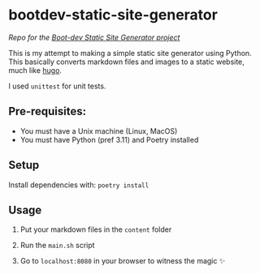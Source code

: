 # bootdev-static-site-generator

*Repo for the [Boot-dev Static Site Generator project](https://www.boot.dev/learn/build-maze-solver-python)*

This is my attempt to making a simple static site generator using Python. This basically converts markdown files and images to a static website, much like [hugo](https://gohugo.io/).

I used `unittest` for unit tests.

## Pre-requisites:
- You must have a Unix machine (Linux, MacOS)
- You must have Python (pref 3.11) and Poetry installed

## Setup
> 

Install dependencies with:
```poetry install```


## Usage
1. Put your markdown files in the `content` folder

2. Run the `main.sh` script

3. Go to `localhost:8080` in your browser to witness the magic ✨


